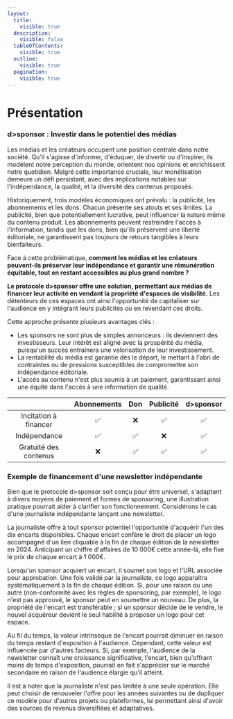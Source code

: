 ```yaml
---
layout:
  title:
    visible: true
  description:
    visible: false
  tableOfContents:
    visible: true
  outline:
    visible: true
  pagination:
    visible: true
---
```


# Présentation

### d>sponsor : Investir dans le potentiel des médias

Les médias et les créateurs occupent une position centrale dans notre société. Qu'il s'agisse d'informer, d'éduquer, de divertir ou d'inspirer, ils modèlent notre perception du monde, orientent nos opinions et enrichissent notre quotidien. Malgré cette importance cruciale, leur monétisation demeure un défi persistant, avec des implications notables sur l'indépendance, la qualité, et la diversité des contenus proposés.

Historiquement, trois modèles économiques ont prévalu : la publicité, les abonnements et les dons. Chacun présente ses atouts et ses limites. La publicité, bien que potentiellement lucrative, peut influencer la nature même du contenu produit. Les abonnements peuvent restreindre l'accès à l'information, tandis que les dons, bien qu'ils préservent une liberté éditoriale, ne garantissent pas toujours de retours tangibles à leurs bienfaiteurs.

Face à cette problématique, **comment les médias et les créateurs peuvent-ils préserver leur indépendance et garantir une rémunération équitable, tout en restant accessibles au plus grand nombre ?**

**Le protocole d>sponsor offre une solution, permettant aux médias de financer leur activité en vendant la propriété d'espaces de visibilité.** Les détenteurs de ces espaces ont ainsi l'opportunité de capitaliser sur l'audience en y intégrant leurs publicités ou en revendant ces droits.

Cette approche présente plusieurs avantages clés :

* Les sponsors ne sont plus de simples annonceurs : ils deviennent des investisseurs. Leur intérêt est aligné avec la prospérité du média, puisqu'un succès entraînera une valorisation de leur investissement.
* La rentabilité du média est garantie dès le départ, le mettant à l'abri de contraintes ou de pressions susceptibles de compromettre son indépendance éditoriale.
* L'accès au contenu n'est plus soumis à un paiement, garantissant ainsi une équité dans l'accès à une information de qualité.

<table data-full-width="false"><thead><tr><th width="184" align="center">    </th><th align="center">Abonnements</th><th align="center">Don</th><th align="center">Publicité</th><th align="center">d>sponsor</th></tr></thead><tbody><tr><td align="center">Incitation à financer</td><td align="center">✅</td><td align="center">❌</td><td align="center">✅</td><td align="center">✅</td></tr><tr><td align="center">Indépendance</td><td align="center">✅</td><td align="center">✅</td><td align="center">❌</td><td align="center">✅</td></tr><tr><td align="center">Gratuité des contenus</td><td align="center">❌</td><td align="center">✅</td><td align="center">✅</td><td align="center">✅</td></tr></tbody></table>

### Exemple de financement d'une newsletter indépendante

Bien que le protocole d>sponsor soit conçu pour être universel, s'adaptant à divers moyens de paiement et formes de sponsoring, une illustration pratique pourrait aider à clarifier son fonctionnement. Considérons le cas d'une journaliste indépendante lançant une newsletter.

La journaliste offre à tout sponsor potentiel l'opportunité d'acquérir l'un des dix encarts disponibles. Chaque encart confère le droit de placer un logo accompagné d'un lien cliquable à la fin de chaque édition de la newsletter en 2024. Anticipant un chiffre d'affaires de 10 000€ cette année-là, elle fixe le prix de chaque encart à 1 000€.

Lorsqu'un sponsor acquiert un encart, il soumet son logo et l'URL associée pour approbation. Une fois validé par la journaliste, ce logo apparaitra systématiquement à la fin de chaque édition. Si, pour une raison ou une autre (non-conformité avec les règles de sponsoring, par exemple), le logo n'est pas approuvé, le sponsor peut en soumettre un nouveau. De plus, la propriété de l'encart est transférable ; si un sponsor décide de le vendre, le nouvel acquéreur devient le seul habilité à proposer un logo pour cet espace.

Au fil du temps, la valeur intrinsèque de l'encart pourrait diminuer en raison du temps restant d'exposition à l'audience. Cependant, cette valeur est influencée par d'autres facteurs. Si, par exemple, l'audience de la newsletter connaît une croissance significative, l'encart, bien qu'offrant moins de temps d'exposition, pourrait en fait s'apprécier sur le marché secondaire en raison de l'audience élargie qu'il atteint.

Il est à noter que la journaliste n'est pas limitée à une seule opération. Elle peut choisir de renouveler l'offre pour les années suivantes ou de dupliquer ce modèle pour d'autres projets ou plateformes, lui permettant ainsi d'avoir des sources de revenus diversifiées et adaptatives.
